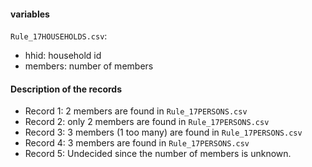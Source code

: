
#### variables

`Rule_17HOUSEHOLDS.csv`:

- hhid: household id
- members: number of members


#### Description of the records

- Record 1: 2 members are found in ```Rule_17PERSONS.csv```
- Record 2: only 2 members are found in `Rule_17PERSONS.csv`
- Record 3: 3 members (1 too many) are found in `Rule_17PERSONS.csv`
- Record 4: 3 members are found in `Rule_17PERSONS.csv`
- Record 5: Undecided since the number of members is unknown.




